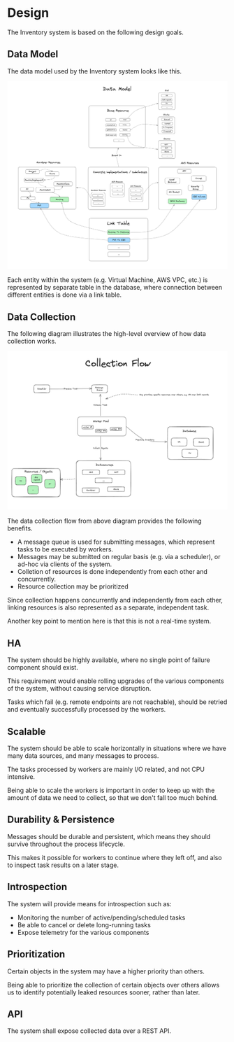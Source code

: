 # Design

The Inventory system is based on the following design goals.

## Data Model

The data model used by the Inventory system looks like this.

![Data Model](../images/data-model.png)

Each entity within the system (e.g. Virtual Machine, AWS VPC, etc.) is
represented by separate table in the database, where connection between
different entities is done via a link table.

## Data Collection

The following diagram illustrates the high-level overview of how data collection
works.

![Collection Flow](../images/collection-flow.png)

The data collection flow from above diagram provides the following benefits.

* A message queue is used for submitting messages, which represent tasks to be
  executed by workers.
* Messages may be submitted on regular basis (e.g. via a scheduler), or ad-hoc via
  clients of the system.
* Colletion of resources is done independently from each other and concurrently.
* Resource collection may be prioritized

Since collection happens concurrently and independently from each other, linking
resources is also represented as a separate, independent task.

Another key point to mention here is that this is not a real-time system.

## HA

The system should be highly available, where no single point of failure
component should exist.

This requirement would enable rolling upgrades of the various components of the
system, without causing service disruption.

Tasks which fail (e.g. remote endpoints are not reachable), should be retried
and eventually successfully processed by the workers.

## Scalable

The system should be able to scale horizontally in situations where we have many
data sources, and many messages to process.

The tasks processed by workers are mainly I/O related, and not CPU intensive.

Being able to scale the workers is important in order to keep up with the amount
of data we need to collect, so that we don't fall too much behind.

## Durability & Persistence

Messages should be durable and persistent, which means they should survive
throughout the process lifecycle.

This makes it possible for workers to continue where they left off, and also to
inspect task results on a later stage.

## Introspection

The system will provide means for introspection such as:

* Monitoring the number of active/pending/scheduled tasks
* Be able to cancel or delete long-running tasks
* Expose telemetry for the various components

## Prioritization

Certain objects in the system may have a higher priority than others.

Being able to prioritize the collection of certain objects over others allows us
to identify potentially leaked resources sooner, rather than later.

## API

The system shall expose collected data over a REST API.
